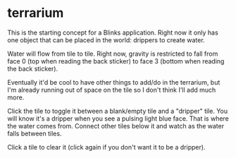 # terrarium
This is the starting concept for a Blinks application.
Right now it only has one object that can be placed in the world: drippers to create water.

Water will flow from tile to tile. Right now, gravity is restricted to fall from face 0 (top when reading the back sticker) to face 3 (bottom when reading the back sticker).

Eventually it'd be cool to have other things to add/do in the terrarium, but I'm already running out of space on the tile so I don't think I'll add much more.

Click the tile to toggle it between a blank/empty tile and a "dripper" tile. You will know it's a dripper when you see a pulsing light blue face. That is where the water comes from. Connect other tiles below it and watch as the water falls between tiles.

Click a tile to clear it (click again if you don't want it to be a dripper).
